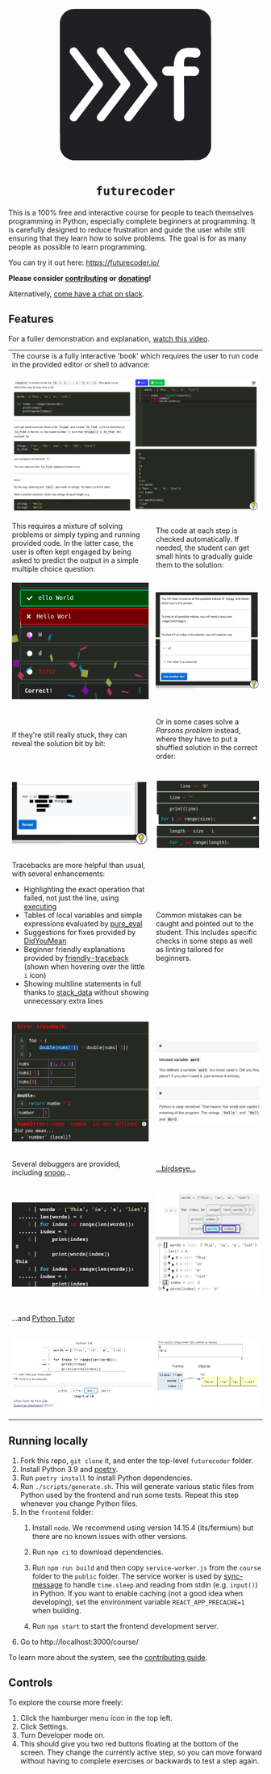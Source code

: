 <p align="center">
  <img src="homepage/static/logo/bordered2.png" width="300px" height="300px" alt="logo">
</p>

<h1 align="center"><code>futurecoder</code></h1>

This is a 100% free and interactive course for people to teach themselves programming in Python, especially complete beginners at programming.
It is carefully designed to reduce frustration and guide the user while still ensuring that they learn how to solve problems.
The goal is for as many people as possible to learn programming.

You can try it out here: https://futurecoder.io/

**Please consider [contributing](how_to_contribute.md) or [donating](https://opencollective.com/futurecoder)!**

Alternatively, [come have a chat on slack](https://join.slack.com/t/futurecoder/shared_invite/zt-tp8cmwra-CbdEeX9u3k1VyoMLDupAeQ).

## Features

For a fuller demonstration and explanation, [watch this video](https://www.youtube.com/watch?v=un1BrrV57PA&feature=youtu.be).

<table>
  <tr>
    <td colspan="2">
The course is a fully interactive 'book' which requires the user to run code in the provided editor or shell to
advance:
    </td>
  </tr>
    <tr>
    <td colspan="2">

![full](images/full.png)
    </td>
  </tr>
  <tr>
    <td>
This requires a mixture of solving problems or simply typing and running provided code. In the latter case, the
user is often kept engaged by being asked to predict the output in a simple multiple choice question:
    </td>
    <td>
The code at each step is checked automatically. If
needed, the student can get small hints to gradually guide them to the solution:
    </td>
  </tr>
  <tr>
    <td>

![predict_output](images/predict_output.png)
    </td>
    <td>

![hints](images/hints.png)
    </td>
  </tr>
  <tr>
    <td>
If they're still really stuck, they can reveal the solution bit by bit:
</td>
<td>

Or in some cases solve a *Parsons problem* instead, where they have to put a shuffled solution in the correct
order:
</td>
  </tr>
  <tr>
    <td>

![solution](images/solution.png)
</td>
<td>

![parsons](images/parsons.png)
</td>
  </tr>
  <tr>

<td>
Tracebacks are more helpful than usual, with several enhancements:

- Highlighting the exact operation that failed, not just the line, using [executing](https://github.com/alexmojaki/executing)
- Tables of local variables and simple expressions evaluated by [pure_eval](https://github.com/alexmojaki/pure_eval)
- Suggestions for fixes provided by [DidYouMean](https://github.com/SylvainDe/DidYouMean-Python)
- Beginner friendly explanations provided by [friendly-traceback](https://github.com/aroberge/friendly-traceback) (shown when hovering over the little `i` icon)
- Showing multiline statements in full thanks to [stack_data](https://github.com/alexmojaki/stack_data) without showing unnecessary extra lines

</td>
<td>
Common mistakes can be caught and pointed out to the student. This includes specific checks in some steps as well as linting tailored for beginners.
</td>
  </tr>
  <tr>

<td>

![traceback](images/traceback.png)
</td>
<td>

![executing](images/messages.png)
</td>
  </tr>
  <tr>
    <td>

Several debuggers are provided, including [snoop](https://github.com/alexmojaki/snoop)...
    </td>
    <td>

[...birdseye...](https://github.com/alexmojaki/birdseye)
    </td>
  </tr>
    <tr>
    <td>

![snoop](images/snoop.png)
    </td>
    <td>

![birdseye](images/birdseye.png)
    </td>
  </tr>
  <tr>
    <td colspan="2">

...and [Python Tutor](http://pythontutor.com/)
    </td>
  </tr>
  <tr>
    <td colspan="2">

![pythontutor](images/pythontutor.png)
    </td>
  </tr>
</table>

## Running locally

1. Fork this repo, `git clone` it, and enter the top-level `futurecoder` folder.
2. Install Python 3.9 and [poetry](https://python-poetry.org/docs/#installation).
3. Run `poetry install` to install Python dependencies.
4. Run `./scripts/generate.sh`. This will generate various static files from Python used by the frontend and run some tests. Repeat this step whenever you change Python files.
5. In the `frontend` folder:
    1. Install `node`. We recommend using version 14.15.4 (lts/fermium) but there are no known issues with other versions.

    2. Run `npm ci` to download dependencies.

    3. Run `npm run build` and then copy `service-worker.js` from the `course` folder to the `public` folder. The service worker is used by [sync-message](https://github.com/alexmojaki/sync-message) to handle `time.sleep` and reading from stdin (e.g. `input()`) in Python. If you want to enable caching (not a good idea when developing), set the environment variable `REACT_APP_PRECACHE=1` when building.

    4. Run `npm start` to start the frontend development server.
6. Go to http://localhost:3000/course/

To learn more about the system, see the [contributing guide](how_to_contribute.md).

## Controls

To explore the course more freely:

1. Click the hamburger menu icon in the top left.
2. Click Settings.
3. Turn Developer mode on.
4. This should give you two red buttons floating at the bottom of the screen. They change the currently active step, so you can move forward without having to complete exercises or backwards to test a step again.
